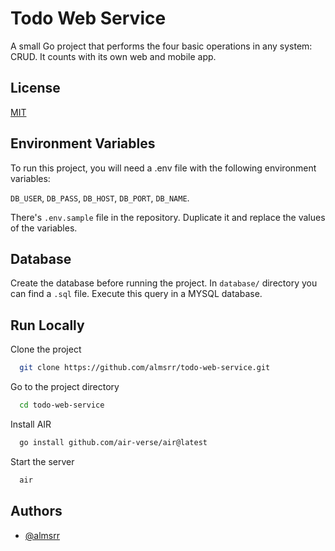 
# Todo Web Service

A small Go project that performs the four basic operations in any system: CRUD. It counts with its own web and mobile app.

## License

[MIT](https://choosealicense.com/licenses/mit/)

## Environment Variables

To run this project, you will need a .env file with the following environment variables:

`DB_USER`, `DB_PASS`, `DB_HOST`, `DB_PORT`, `DB_NAME`.

There's `.env.sample` file in the repository. Duplicate it and replace the values of the variables.

## Database

Create the database before running the project. In `database/` directory you can find a `.sql` file. Execute this query in a MYSQL database.

## Run Locally

Clone the project

```bash
  git clone https://github.com/almsrr/todo-web-service.git
```

Go to the project directory

```bash
  cd todo-web-service
```

Install AIR

```bash
  go install github.com/air-verse/air@latest
```

Start the server

```bash
  air
```

## Authors

- [@almsrr](https://www.github.com/almsrr)
